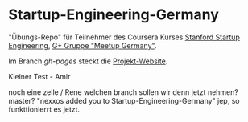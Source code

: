 Startup-Engineering-Germany
===========================

"Übungs-Repo" für Teilnehmer des Coursera Kurses [Stanford Startup Engineering](https://www.coursera.org/course/startup), [G+ Gruppe "Meetup Germany"](https://plus.google.com/communities/116260990527048052487).


Im Branch *gh-pages* steckt die [Projekt-Website](http://nexxos.github.io/Startup-Engineering-Germany/).

Kleiner Test - Amir

noch eine zeile / Rene
welchen branch sollen wir denn jetzt nehmen? master?
"nexxos added you to Startup-Engineering-Germany" jep, so funkttionierrt es jetzt.

